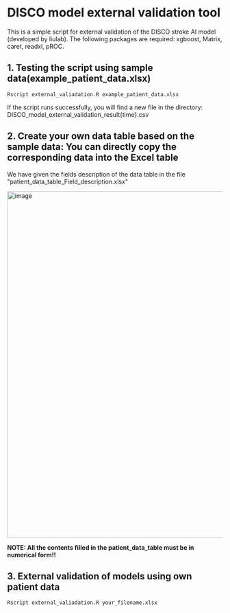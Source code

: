 # **DISCO model external validation tool**
This is a simple script for external validation of the DISCO stroke AI model (developed by liulab). The following packages are required: xgboost, Matrix, caret, readxl, pROC.


## 1. Testing the script using sample data(example_patient_data.xlsx)
```
Rscript external_valiadation.R example_patient_data.xlsx
```
If the script runs successfully, you will find a new file in the directory: DISCO_model_external_validation_result{time}.csv


## 2. Create your own data table based on the sample data: You can directly copy the corresponding data into the Excel table
We have given the fields description of the data table in the file "patient_data_table_Field_description.xlsx"

<img width="807" alt="image" src="https://github.com/user-attachments/assets/944fe0b6-ff75-461d-b3b2-034ad0476124" />



**NOTE: All the contents filled in the patient_data_table must be in numerical form!!**


## 3. External validation of models using own patient data
```
Rscript external_valiadation.R your_filename.xlsx
```


